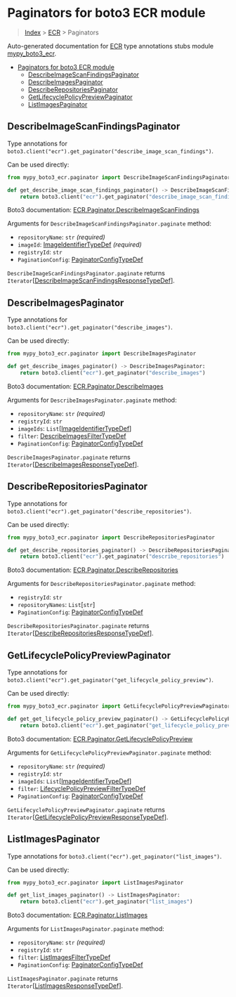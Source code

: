 # Paginators for boto3 ECR module

> [Index](..) > [ECR](.) > Paginators

Auto-generated documentation for
[ECR](https://boto3.amazonaws.com/v1/documentation/api/1.17.71/reference/services/ecr.html#ECR)
type annotations stubs module
[mypy_boto3_ecr](https://pypi.org/project/mypy-boto3-ecr/).

- [Paginators for boto3 ECR module](#paginators-for-boto3-ecr-module)
  - [DescribeImageScanFindingsPaginator](#describeimagescanfindingspaginator)
  - [DescribeImagesPaginator](#describeimagespaginator)
  - [DescribeRepositoriesPaginator](#describerepositoriespaginator)
  - [GetLifecyclePolicyPreviewPaginator](#getlifecyclepolicypreviewpaginator)
  - [ListImagesPaginator](#listimagespaginator)

## DescribeImageScanFindingsPaginator

Type annotations for
`boto3.client("ecr").get_paginator("describe_image_scan_findings")`.

Can be used directly:

```python
from mypy_boto3_ecr.paginator import DescribeImageScanFindingsPaginator

def get_describe_image_scan_findings_paginator() -> DescribeImageScanFindingsPaginator:
    return boto3.client("ecr").get_paginator("describe_image_scan_findings")
```

Boto3 documentation:
[ECR.Paginator.DescribeImageScanFindings](https://boto3.amazonaws.com/v1/documentation/api/1.17.71/reference/services/ecr.html#ECR.Paginator.DescribeImageScanFindings)

Arguments for `DescribeImageScanFindingsPaginator.paginate` method:

- `repositoryName`: `str` *(required)*
- `imageId`: [ImageIdentifierTypeDef](./type_defs.md#imageidentifiertypedef)
  *(required)*
- `registryId`: `str`
- `PaginationConfig`:
  [PaginatorConfigTypeDef](./type_defs.md#paginatorconfigtypedef)

`DescribeImageScanFindingsPaginator.paginate` returns
`Iterator`\[[DescribeImageScanFindingsResponseTypeDef](./type_defs.md#describeimagescanfindingsresponsetypedef)\].

## DescribeImagesPaginator

Type annotations for `boto3.client("ecr").get_paginator("describe_images")`.

Can be used directly:

```python
from mypy_boto3_ecr.paginator import DescribeImagesPaginator

def get_describe_images_paginator() -> DescribeImagesPaginator:
    return boto3.client("ecr").get_paginator("describe_images")
```

Boto3 documentation:
[ECR.Paginator.DescribeImages](https://boto3.amazonaws.com/v1/documentation/api/1.17.71/reference/services/ecr.html#ECR.Paginator.DescribeImages)

Arguments for `DescribeImagesPaginator.paginate` method:

- `repositoryName`: `str` *(required)*
- `registryId`: `str`
- `imageIds`:
  `List`\[[ImageIdentifierTypeDef](./type_defs.md#imageidentifiertypedef)\]
- `filter`:
  [DescribeImagesFilterTypeDef](./type_defs.md#describeimagesfiltertypedef)
- `PaginationConfig`:
  [PaginatorConfigTypeDef](./type_defs.md#paginatorconfigtypedef)

`DescribeImagesPaginator.paginate` returns
`Iterator`\[[DescribeImagesResponseTypeDef](./type_defs.md#describeimagesresponsetypedef)\].

## DescribeRepositoriesPaginator

Type annotations for
`boto3.client("ecr").get_paginator("describe_repositories")`.

Can be used directly:

```python
from mypy_boto3_ecr.paginator import DescribeRepositoriesPaginator

def get_describe_repositories_paginator() -> DescribeRepositoriesPaginator:
    return boto3.client("ecr").get_paginator("describe_repositories")
```

Boto3 documentation:
[ECR.Paginator.DescribeRepositories](https://boto3.amazonaws.com/v1/documentation/api/1.17.71/reference/services/ecr.html#ECR.Paginator.DescribeRepositories)

Arguments for `DescribeRepositoriesPaginator.paginate` method:

- `registryId`: `str`
- `repositoryNames`: `List`\[`str`\]
- `PaginationConfig`:
  [PaginatorConfigTypeDef](./type_defs.md#paginatorconfigtypedef)

`DescribeRepositoriesPaginator.paginate` returns
`Iterator`\[[DescribeRepositoriesResponseTypeDef](./type_defs.md#describerepositoriesresponsetypedef)\].

## GetLifecyclePolicyPreviewPaginator

Type annotations for
`boto3.client("ecr").get_paginator("get_lifecycle_policy_preview")`.

Can be used directly:

```python
from mypy_boto3_ecr.paginator import GetLifecyclePolicyPreviewPaginator

def get_get_lifecycle_policy_preview_paginator() -> GetLifecyclePolicyPreviewPaginator:
    return boto3.client("ecr").get_paginator("get_lifecycle_policy_preview")
```

Boto3 documentation:
[ECR.Paginator.GetLifecyclePolicyPreview](https://boto3.amazonaws.com/v1/documentation/api/1.17.71/reference/services/ecr.html#ECR.Paginator.GetLifecyclePolicyPreview)

Arguments for `GetLifecyclePolicyPreviewPaginator.paginate` method:

- `repositoryName`: `str` *(required)*
- `registryId`: `str`
- `imageIds`:
  `List`\[[ImageIdentifierTypeDef](./type_defs.md#imageidentifiertypedef)\]
- `filter`:
  [LifecyclePolicyPreviewFilterTypeDef](./type_defs.md#lifecyclepolicypreviewfiltertypedef)
- `PaginationConfig`:
  [PaginatorConfigTypeDef](./type_defs.md#paginatorconfigtypedef)

`GetLifecyclePolicyPreviewPaginator.paginate` returns
`Iterator`\[[GetLifecyclePolicyPreviewResponseTypeDef](./type_defs.md#getlifecyclepolicypreviewresponsetypedef)\].

## ListImagesPaginator

Type annotations for `boto3.client("ecr").get_paginator("list_images")`.

Can be used directly:

```python
from mypy_boto3_ecr.paginator import ListImagesPaginator

def get_list_images_paginator() -> ListImagesPaginator:
    return boto3.client("ecr").get_paginator("list_images")
```

Boto3 documentation:
[ECR.Paginator.ListImages](https://boto3.amazonaws.com/v1/documentation/api/1.17.71/reference/services/ecr.html#ECR.Paginator.ListImages)

Arguments for `ListImagesPaginator.paginate` method:

- `repositoryName`: `str` *(required)*
- `registryId`: `str`
- `filter`: [ListImagesFilterTypeDef](./type_defs.md#listimagesfiltertypedef)
- `PaginationConfig`:
  [PaginatorConfigTypeDef](./type_defs.md#paginatorconfigtypedef)

`ListImagesPaginator.paginate` returns
`Iterator`\[[ListImagesResponseTypeDef](./type_defs.md#listimagesresponsetypedef)\].
